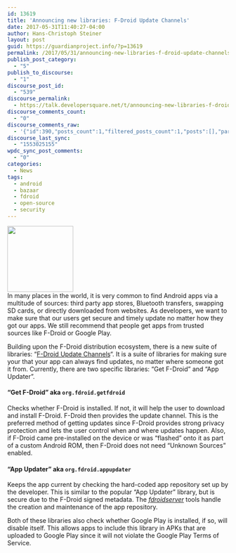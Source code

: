 ```yaml
---
id: 13619
title: 'Announcing new libraries: F-Droid Update Channels'
date: 2017-05-31T11:40:27-04:00
author: Hans-Christoph Steiner
layout: post
guid: https://guardianproject.info/?p=13619
permalink: /2017/05/31/announcing-new-libraries-f-droid-update-channels/
publish_post_category:
  - "5"
publish_to_discourse:
  - "1"
discourse_post_id:
  - "539"
discourse_permalink:
  - https://talk.developersquare.net/t/announcing-new-libraries-f-droid-update-channels/390
discourse_comments_count:
  - "0"
discourse_comments_raw:
  - '{"id":390,"posts_count":1,"filtered_posts_count":1,"posts":[],"participants":[{"id":19,"username":"gpadmin","avatar_template":"https://avatars.discourse.org/v2/letter/g/d07c76/{size}.png"}]}'
discourse_last_sync:
  - "1553025155"
wpdc_sync_post_comments:
  - "0"
categories:
  - News
tags:
  - android
  - bazaar
  - fdroid
  - open-source
  - security
---
```

[<img src="https://guardianproject.info/wp-content/uploads/2017/05/refresh-525698_640-150x150.png" alt="" width="150" height="150" class="alignleft size-thumbnail wp-image-13626" srcset="https://guardianproject.info/wp-content/uploads/2017/05/refresh-525698_640-150x150.png 150w, https://guardianproject.info/wp-content/uploads/2017/05/refresh-525698_640-300x297.png 300w" sizes="(max-width: 150px) 100vw, 150px" />](https://guardianproject.info/wp-content/uploads/2017/05/refresh-525698_640.png)  
In many places in the world, it is very common to find Android apps via a multitude of sources: third party app stores, Bluetooth transfers, swapping SD cards, or directly downloaded from websites. As developers, we want to make sure that our users get secure and timely update no matter how they got our apps. We still recommend that people get apps from trusted sources like F-Droid or Google Play.

Building upon the F-Droid distribution ecosystem, there is a new suite of libraries: &#8220;<a href="https://gitlab.com/fdroid/update-channels/" target="_blank">F-Droid Update Channels</a>&#8220;. It is a suite of libraries for making sure your that your app can always find updates, no matter where someone got it from. Currently, there are two specific libraries: &#8220;Get F-Droid&#8221; and &#8220;App Updater&#8221;.

#### &#8220;Get F-Droid&#8221; aka `org.fdroid.getfdroid`

Checks whether F-Droid is installed. If not, it will help the user to download and install F-Droid. F-Droid then provides the update channel. This is the preferred method of getting updates since F-Droid provides strong privacy protection and lets the user control when and where updates happen. Also, if F-Droid came pre-installed on the device or was &#8220;flashed&#8221; onto it as part of a custom Android ROM, then F-Droid does not need &#8220;Unknown Sources&#8221; enabled.

#### &#8220;App Updater&#8221; aka `org.fdroid.appupdater`

Keeps the app current by checking the hard-coded app repository set up by the developer. This is similar to the popular &#8220;App Updater&#8221; library, but is secure due to the F-Droid signed metadata. The _<a href="https://gitlab.com/fdroid/fdroidserver" target="_blank">fdroidserver</a>_ tools handle the creation and maintenance of the app repository.

Both of these libraries also check whether Google Play is installed, if so, will disable itself. This allows apps to include this library in APKs that are uploaded to Google Play since it will not violate the Google Play Terms of Service.